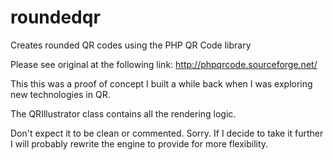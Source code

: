 roundedqr
=========

Creates rounded QR codes using the PHP QR Code library

Please see original at the following link:
http://phpqrcode.sourceforge.net/

This this was a proof of concept I built a while back when I was exploring new technologies in QR.

The QRIllustrator class contains all the rendering logic.

Don't expect it to be clean or commented. Sorry. If I decide to take it further I will probably rewrite the engine to provide for more flexibility.
